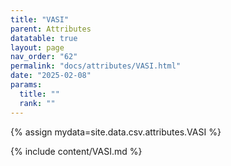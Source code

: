 ```yaml
---
title: "VASI"
parent: Attributes
datatable: true
layout: page
nav_order: "62"
permalink: "docs/attributes/VASI.html"
date: "2025-02-08"
params:
  title: ""
  rank: ""
---
```

{% assign mydata=site.data.csv.attributes.VASI %} 

{% include content/VASI.md %}

